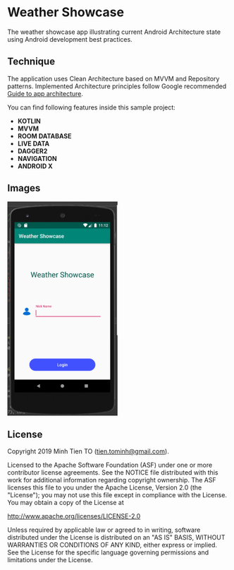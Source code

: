 Weather Showcase
=========================

The weather showcase app illustrating current Android Architecture state using Android development best
practices.

Technique 
------------

The application uses Clean Architecture based on MVVM and Repository patterns. Implemented
Architecture principles follow Google recommended [Guide to app architecture](https://developer.android.com/jetpack/docs/guide).

You can find following features inside this sample project:
- **KOTLIN**
- **MVVM**
- **ROOM DATABASE**
- **LIVE DATA**
- **DAGGER2**
- **NAVIGATION**
- **ANDROID X**

Images
------------

<img align="center" src="https://github.com/tientham/Weather-Showcase/blob/master/images/img1.png" width="250">

License
------------
Copyright 2019 Minh Tien TO (tien.tominh@gmail.com).

Licensed to the Apache Software Foundation (ASF) under one or more contributor license agreements. See the NOTICE file distributed with this work for additional information regarding copyright ownership. The ASF licenses this file to you under the Apache License, Version 2.0 (the "License"); you may not use this file except in compliance with the License. You may obtain a copy of the License at

http://www.apache.org/licenses/LICENSE-2.0

Unless required by applicable law or agreed to in writing, software distributed under the License is distributed on an "AS IS" BASIS, WITHOUT WARRANTIES OR CONDITIONS OF ANY KIND, either express or implied. See the License for the specific language governing permissions and limitations under the License.

